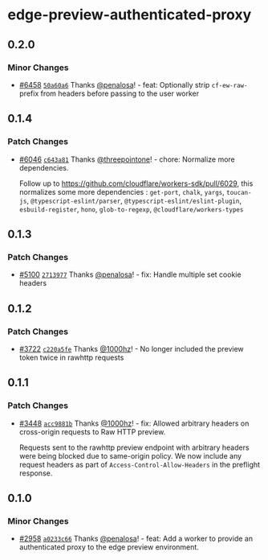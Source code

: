 # edge-preview-authenticated-proxy

## 0.2.0

### Minor Changes

- [#6458](https://github.com/cloudflare/workers-sdk/pull/6458) [`50a60a6`](https://github.com/cloudflare/workers-sdk/commit/50a60a69ee66499759d2f04459c1d182689efa64) Thanks [@penalosa](https://github.com/penalosa)! - feat: Optionally strip `cf-ew-raw-` prefix from headers before passing to the user worker

## 0.1.4

### Patch Changes

- [#6046](https://github.com/cloudflare/workers-sdk/pull/6046) [`c643a81`](https://github.com/cloudflare/workers-sdk/commit/c643a8193a3c0739b33d3c0072ae716bc8f1565b) Thanks [@threepointone](https://github.com/threepointone)! - chore: Normalize more dependencies.

  Follow up to https://github.com/cloudflare/workers-sdk/pull/6029, this normalizes some more dependencies : `get-port`, `chalk`, `yargs`, `toucan-js`, `@typescript-eslint/parser`, `@typescript-eslint/eslint-plugin`, `esbuild-register`, `hono`, `glob-to-regexp`, `@cloudflare/workers-types`

## 0.1.3

### Patch Changes

- [#5100](https://github.com/cloudflare/workers-sdk/pull/5100) [`2713977`](https://github.com/cloudflare/workers-sdk/commit/27139771cc5463da42df78c7f560a6004aac5db1) Thanks [@penalosa](https://github.com/penalosa)! - fix: Handle multiple set cookie headers

## 0.1.2

### Patch Changes

- [#3722](https://github.com/cloudflare/workers-sdk/pull/3722) [`c220a5fe`](https://github.com/cloudflare/workers-sdk/commit/c220a5feadf5ebe7365b1e13c5f0cbeb3fad46e4) Thanks [@1000hz](https://github.com/1000hz)! - No longer included the preview token twice in rawhttp requests

## 0.1.1

### Patch Changes

- [#3448](https://github.com/cloudflare/workers-sdk/pull/3448) [`acc9881b`](https://github.com/cloudflare/workers-sdk/commit/acc9881b92245b4b4a7dac1eade1cb7782a4a7c6) Thanks [@1000hz](https://github.com/1000hz)! - fix: Allowed arbitrary headers on cross-origin requests to Raw HTTP preview.

  Requests sent to the rawhttp preview endpoint with arbitrary headers were being blocked due to same-origin policy.
  We now include any request headers as part of `Access-Control-Allow-Headers` in the preflight response.

## 0.1.0

### Minor Changes

- [#2958](https://github.com/cloudflare/workers-sdk/pull/2958) [`a0233c66`](https://github.com/cloudflare/workers-sdk/commit/a0233c6677579b53d73c3e860f1a90ffb8fbb076) Thanks [@penalosa](https://github.com/penalosa)! - feat: Add a worker to provide an authenticated proxy to the edge preview environment.
